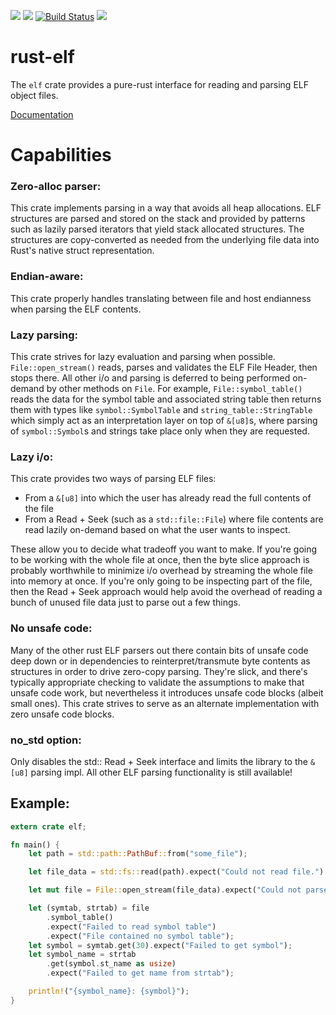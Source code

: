 [![](https://img.shields.io/crates/v/elf.svg)](https://crates.io/crates/elf)
[![](https://img.shields.io/crates/d/elf.svg)](https://crates.io/crates/elf)
[![Build Status](https://github.com/cole14/rust-elf/actions/workflows/rust.yml/badge.svg)](https://github.com/cole14/rust-elf/actions)
[![](https://docs.rs/elf/badge.svg)](https://docs.rs/elf/)

# rust-elf

The `elf` crate provides a pure-rust interface for reading and parsing ELF object files.

[Documentation](https://docs.rs/elf/)

# Capabilities

### Zero-alloc parser:
This crate implements parsing in a way that avoids all heap allocations. ELF structures
are parsed and stored on the stack and provided by patterns such as lazily parsed iterators
that yield stack allocated structures. The structures are copy-converted as
needed from the underlying file data into Rust's native struct representation.

### Endian-aware:
This crate properly handles translating between file and host endianness
when parsing the ELF contents.

### Lazy parsing:
This crate strives for lazy evaluation and parsing when possible.
`File::open_stream()` reads, parses and validates the ELF
File Header, then stops there. All other i/o and parsing is deferred to
being performed on-demand by other methods on `File`. For example,
`File::symbol_table()` reads the data for the symbol table and associated string
table then returns them with types like `symbol::SymbolTable` and
`string_table::StringTable` which simply act as an interpretation layer on top
of `&[u8]`s, where parsing of `symbol::Symbol`s and strings take place only when
they are requested.

### Lazy i/o:
This crate provides two ways of parsing ELF files:
* From a `&[u8]` into which the user has already read the full contents of the file
* From a Read + Seek (such as a `std::file::File`) where file contents are read
  lazily on-demand based on what the user wants to inspect.

These allow you to decide what tradeoff you want to make. If you're going to be working
with the whole file at once, then the byte slice approach is probably worthwhile to minimize
i/o overhead by streaming the whole file into memory at once. If you're only going to
be inspecting part of the file, then the Read + Seek approach would help avoid the
overhead of reading a bunch of unused file data just to parse out a few things.

### No unsafe code:
Many of the other rust ELF parsers out there contain bits of unsafe code
deep down or in dependencies to reinterpret/transmute byte contents as
structures in order to drive zero-copy parsing. They're slick, and there's
typically appropriate checking to validate the assumptions to make that
unsafe code work, but nevertheless it introduces unsafe code blocks (albeit
small ones). This crate strives to serve as an alternate implementation with
zero unsafe code blocks.

### no_std option:
Only disables the std:: Read + Seek interface and limits the library to the
`&[u8]` parsing impl. All other ELF parsing functionality is still available!

## Example:
```rust
extern crate elf;

fn main() {
    let path = std::path::PathBuf::from("some_file");

    let file_data = std::fs::read(path).expect("Could not read file.").as_slice();

    let mut file = File::open_stream(file_data).expect("Could not parse ELF Header");

    let (symtab, strtab) = file
        .symbol_table()
        .expect("Failed to read symbol table")
        .expect("File contained no symbol table");
    let symbol = symtab.get(30).expect("Failed to get symbol");
    let symbol_name = strtab
        .get(symbol.st_name as usize)
        .expect("Failed to get name from strtab");

    println!("{symbol_name}: {symbol}");
}

```
